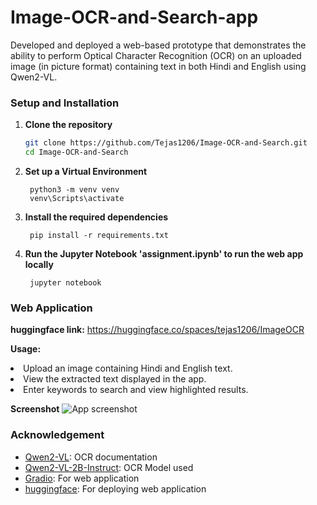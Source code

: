 # Image-OCR-and-Search-app
Developed and deployed a web-based prototype that demonstrates the ability to perform Optical Character Recognition (OCR) on an uploaded image (in picture format) containing text in both Hindi and English using Qwen2-VL.

### Setup and Installation
1. **Clone the repository**
   ```bash
   git clone https://github.com/Tejas1206/Image-OCR-and-Search.git
   cd Image-OCR-and-Search
   ```
2. **Set up a Virtual Environment**
   ```Shell
    python3 -m venv venv
    venv\Scripts\activate  
    ```
3. **Install the required dependencies**
   ```Shell
    pip install -r requirements.txt  
    ```
4. **Run the Jupyter Notebook 'assignment.ipynb' to run the web app locally**
   ```Shell
    jupyter notebook  
    ```

### Web Application

**huggingface link:** https://huggingface.co/spaces/tejas1206/ImageOCR

**Usage:**
<li>Upload an image containing Hindi and English text.</li>
<li>View the extracted text displayed in the app.</li>
<li>Enter keywords to search and view highlighted results.</li>

**Screenshot**
![App screenshot](./Screenshot_27-9-2024_143253_huggingface.co)

### Acknowledgement

- [Qwen2-VL](https://github.com/QwenLM/Qwen2-VL): OCR documentation
- [Qwen2-VL-2B-Instruct](https://huggingface.co/Qwen/Qwen2-VL-2B-Instruct/): OCR Model used
- [Gradio](https://www.gradio.app/docs): For web application
- [huggingface](https://huggingface.co/): For deploying web application

